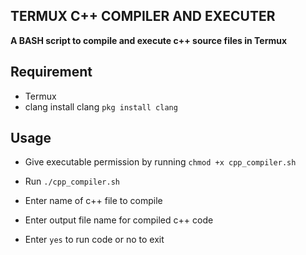 ## TERMUX C++ COMPILER AND EXECUTER

**A BASH script to compile and execute c++ source files in Termux**

## Requirement
- Termux
- clang
install clang ```pkg install clang```

## Usage
- Give executable permission by running ```chmod +x cpp_compiler.sh```

- Run ```./cpp_compiler.sh```

- Enter name of c++ file to compile

- Enter output file name for compiled c++ code

- Enter ```yes``` to run code or no to exit
